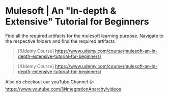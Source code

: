 # Mulesoft | An "In-depth & Extensive" Tutorial for Beginners

Find all the required artifacts for the mulesoft learning purpose. Navigate to the respective folders and find the required artifacts

> [!Udemy Course]
> https://www.udemy.com/course/mulesoft-an-in-depth-extensive-tutorial-for-beginners/

> [!Udemy Course]
> https://www.udemy.com/course/mulesoft-an-in-depth-extensive-tutorial-for-beginners/

Also do checkout our youTube Channel :+1: https://www.youtube.com/@IntegrationAnarchy/videos
